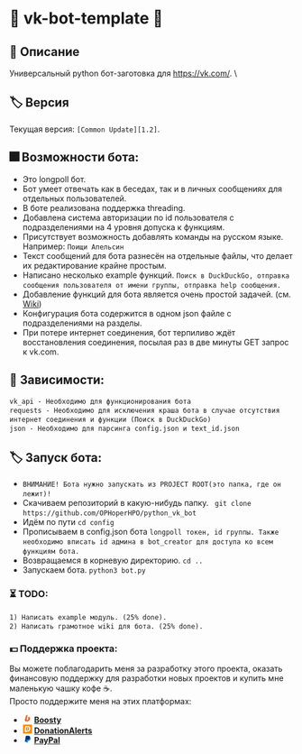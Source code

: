 # 🥐 vk-bot-template 🥐 
## 📄 Описание
Универсальный python бот-заготовка для https://vk.com/. \
## 🏷 Версия
 Текущая версия: ``[Common Update][1.2]``.
## 🎆 Возможности бота:
* Это longpoll бот.
* Бот умеет отвечать как в беседах, так и в личных сообщениях для отдельных пользователей.
* В боте реализована поддержка threading.
* Добавлена система авторизации по id пользователя с подразделениями на 4 уровня допуска к функциям. 
* Присутствует возможность добавлять команды на русском языке. Например: ```Поищи Апельсин```
* Текст сообщений для бота разнесён на отдельные файлы, что делает их редактирование крайне простым.
* Написано несколько example функций. ```Поиск в DuckDuckGo, отправка сообщения пользователя от имени группы, отправка help сообщения.```
* Добавление функций для бота является очень простой задачей. (см. [Wiki](https://github.com/OPHoperHPO/vk-bot-template/wiki/%D0%98%D0%BD%D1%81%D1%82%D1%80%D1%83%D0%BA%D1%86%D0%B8%D0%B8#%D0%98%D0%BD%D1%81%D1%82%D1%80%D1%83%D0%BA%D1%86%D0%B8%D1%8F-%D0%BF%D0%BE-%D0%B4%D0%BE%D0%B1%D0%B0%D0%B2%D0%BB%D0%B5%D0%BD%D0%B8%D1%8E-%D0%BD%D0%BE%D0%B2%D1%8B%D1%85-%D1%84%D1%83%D0%BD%D0%BA%D1%86%D0%B8%D0%B9))
* Конфигурация бота содержится в одном json файле с подразделениями на разделы.
* При потере интернет соединения, бот терпиливо ждёт восстановления соединения, посылая раз в две минуты GET запрос к vk.com.
## 🧷 Зависимости:
```
vk_api - Необходимо для функционирования бота
requests - Необходимо для исключения краша бота в случае отсутствия интернет соединения и функции (Поиск в DuckDuckGo)
json - Необходимо для парсинга config.json и text_id.json
```
## 🏷 Запуск бота:
* ``ВНИМАНИЕ! Бота нужно запускать из PROJECT ROOT(это папка, где он лежит)!``
* Скачиваем репозиторий в какую-нибудь папку. ``` git clone https://github.com/OPHoperHPO/python_vk_bot```
* Идём по пути ```cd config```
* Прописываем в config.json бота
`longpoll токен, id группы. Также необходимо вписать id админа в bot_creator для доступа ко всем функциям бота.`
* Возвращаемся в корневую директорию. ```cd ..```
* Запускаем бота. ```python3 bot.py```

### ⏳ TODO:
```
1) Написать example модуль. (25% done).
2) Написать грамотное wiki для бота. (25% done).
```
### 💵 Поддержка проекта:
Вы можете поблагодарить меня за разработку этого проекта, оказать финансовую поддержку для разработки новых проектов и купить мне маленькую чашку кофе ☕. \
  Просто поддержите меня на этих платформах: 
  * ![](https://github.com/OPHoperHPO/OPHoperHPO/raw/master/assets/imgs/boosty_logo.jpeg) [**Boosty**](https://boosty.to/anodev)
  * ![](https://github.com/OPHoperHPO/OPHoperHPO/raw/master/assets/imgs/donationalerts_logo.png) [**DonationAlerts**](https://www.donationalerts.com/r/anodev_development)
  * ![](https://github.com/OPHoperHPO/OPHoperHPO/raw/master/assets/imgs/paypal_logo.jpg) [**PayPal**](https://paypal.me/anodev)

